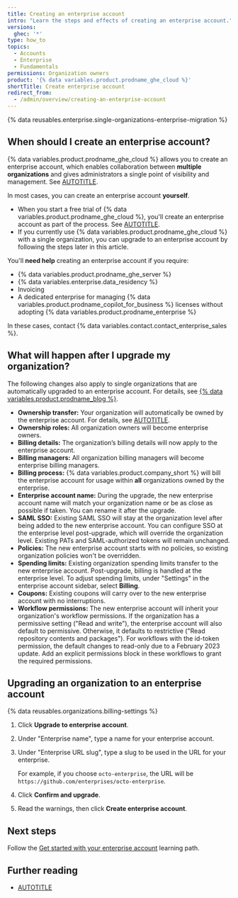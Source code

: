 ```yaml
---
title: Creating an enterprise account
intro: "Learn the steps and effects of creating an enterprise account."
versions:
  ghec: '*'
type: how_to
topics:
  - Accounts
  - Enterprise
  - Fundamentals
permissions: Organization owners
product: '{% data variables.product.prodname_ghe_cloud %}'
shortTitle: Create enterprise account
redirect_from:
  - /admin/overview/creating-an-enterprise-account
---
```


<!-- expires 2025-06-30 -->

<!-- When this expires, check with the stakeholder for release #4079 on whether or not the content is still needed -->
<!-- If the content is no longer needed, delete this entire article and all links to it. -->

{% data reusables.enterprise.single-organizations-enterprise-migration %}

<!-- end expires 2025-06-30 -->

## When should I create an enterprise account?

{% data variables.product.prodname_ghe_cloud %} allows you to create an enterprise account, which enables collaboration between **multiple organizations** and gives administrators a single point of visibility and management. See [AUTOTITLE](/admin/managing-your-enterprise-account/about-enterprise-accounts).

In most cases, you can create an enterprise account **yourself**.

* When you start a free trial of {% data variables.product.prodname_ghe_cloud %}, you'll create an enterprise account as part of the process. See [AUTOTITLE](/admin/overview/setting-up-a-trial-of-github-enterprise-cloud).
* If you currently use {% data variables.product.prodname_ghe_cloud %} with a single organization, you can upgrade to an enterprise account by following the steps later in this article.

You'll **need help** creating an enterprise account if you require:

* {% data variables.product.prodname_ghe_server %}
* {% data variables.enterprise.data_residency %}
* Invoicing
* A dedicated enterprise for managing {% data variables.product.prodname_copilot_for_business %} licenses without adopting {% data variables.product.prodname_enterprise %}

In these cases, contact {% data variables.contact.contact_enterprise_sales %}.

## What will happen after I upgrade my organization?

The following changes also apply to single organizations that are automatically upgraded to an enterprise account. For details, see [{% data variables.product.prodname_blog %}](https://github.blog/changelog/2024-06-19-upcoming-automatic-upgrade-to-the-enterprise-account-experience/).

* **Ownership transfer:** Your organization will automatically be owned by the enterprise account. For details, see [AUTOTITLE](/admin/user-management/managing-organizations-in-your-enterprise/adding-organizations-to-your-enterprise#about-addition-of-organizations-to-your-enterprise-account).
* **Ownership roles:** All organization owners will become enterprise owners.
* **Billing details:** The organization’s billing details will now apply to the enterprise account.
* **Billing managers:** All organization billing managers will become enterprise billing managers.
* **Billing process:** {% data variables.product.company_short %} will bill the enterprise account for usage within **all** organizations owned by the enterprise.
* **Enterprise account name:** During the upgrade, the new enterprise account name will match your organization name or be as close as possible if taken. You can rename it after the upgrade.
* **SAML SSO:** Existing SAML SSO will stay at the organization level after being added to the new enterprise account. You can configure SSO at the enterprise level post-upgrade, which will override the organization level. Existing PATs and SAML-authorized tokens will remain unchanged.
* **Policies:** The new enterprise account starts with no policies, so existing organization policies won't be overridden.
* **Spending limits:** Existing organization spending limits transfer to the new enterprise account. Post-upgrade, billing is handled at the enterprise level. To adjust spending limits, under "Settings" in the enterprise account sidebar, select **Billing**.
* **Coupons:** Existing coupons will carry over to the new enterprise account with no interruptions.
* **Workflow permissions:** The new enterprise account will inherit your organization's workflow permissions. If the organization has a permissive setting ("Read and write"), the enterprise account will also default to permissive. Otherwise, it defaults to restrictive ("Read repository contents and packages"). For workflows with the id-token permission, the default changes to read-only due to a February 2023 update. Add an explicit permissions block in these workflows to grant the required permissions.

## Upgrading an organization to an enterprise account

{% data reusables.organizations.billing-settings %}
1. Click **Upgrade to enterprise account**.
1. Under "Enterprise name", type a name for your enterprise account.
1. Under "Enterprise URL slug", type a slug to be used in the URL for your enterprise.

   For example, if you choose `octo-enterprise`, the URL will be `https://github.com/enterprises/octo-enterprise`.
1. Click **Confirm and upgrade**.
1. Read the warnings, then click **Create enterprise account**.

## Next steps

Follow the [Get started with your enterprise account](/admin/guides#get-started-with-your-enterprise-account) learning path.

## Further reading

* [AUTOTITLE](/admin/user-management/managing-users-in-your-enterprise/roles-in-an-enterprise)
